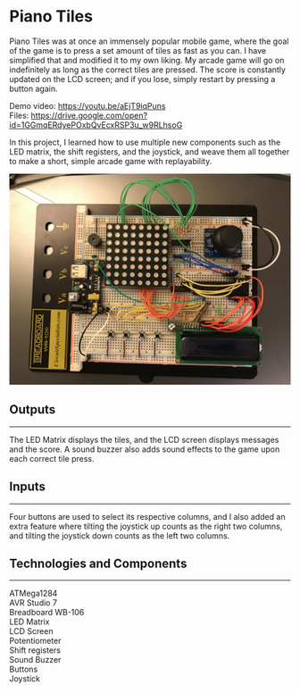 # Piano Tiles

Piano Tiles was at once an immensely popular mobile game, where the goal of the game is to press a set amount of tiles as fast as you can. I have simplified that and modified it to my own liking. My arcade game will go on indefinitely as long as the correct tiles are pressed. The score is constantly updated on the LCD screen; and if you lose, simply restart by pressing a button again. 

Demo video: https://youtu.be/aEjT9iqPuns <br>
Files: https://drive.google.com/open?id=1GGmqERdyePOxbQvEcxRSP3u_w9RLhsoG

In this project, I learned how to use multiple new components such as the LED matrix, the shift registers, and the joystick, and weave them all together to make a short, simple arcade game with replayability.

![Image of Breadboard](https://github.com/alex-cui/piano-tiles/blob/master/breadboard.jpg)


## Outputs
------------
The LED Matrix displays the tiles, and the LCD screen displays messages and the score. A sound buzzer also adds sound effects to the game upon each correct tile press.


## Inputs 
------------
Four buttons are used to select its respective columns, and I also added an extra feature where tilting the joystick up counts as the right two columns, and tilting the joystick down counts as the left two columns.


## Technologies and Components
------------
ATMega1284 <br>
AVR Studio 7 <br>
Breadboard WB-106 <br>
LED Matrix <br>
LCD Screen <br>
Potentiometer <br>
Shift registers <br>
Sound Buzzer <br>
Buttons <br>
Joystick <br>
